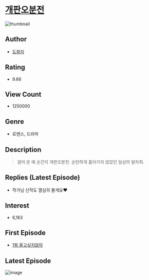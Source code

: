# [개판오분전](https://comic.naver.com/bestChallenge/list?titleId=743249)
![thumbnail](https://image-comic.pstatic.net/user_contents_data/challenge_comic/2021/12/27/292829/thumbnail_202x164527d46e0_2a5a_4256_a351_55d6eeab8be7_00001764.JPEG)

## Author
- [도화지](https://comic.naver.com/artistTitle?id=292829)

## Rating
- 9.66

## View Count
- 1250000

## Genre
- 로맨스, 드라마

## Description
> 걸어 온 매 순간이 개판오분전. 순탄하게 흘러가지 않았던 일상의 발자취.

## Replies (Latest Episode)
- 작가님 신작도 열심히 볼게요♥

## Interest
- 6,163

## First Episode
- [1화 울고싶지않아](https://comic.naver.com/bestChallenge/detail?titleId=743249&no=1)

## Latest Episode
![image](https://image-comic.pstatic.net/user_contents_data/challenge_comic/2022/11/30/292829/upload_3631420151262754352.jpeg)
